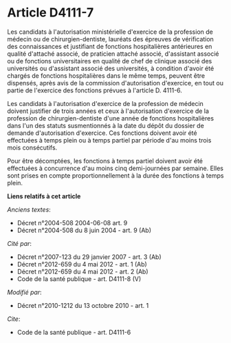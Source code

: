 # Article D4111-7

Les candidats à l'autorisation ministérielle d'exercice de la profession de médecin ou de chirurgien-dentiste, lauréats des
épreuves de vérification des connaissances et justifiant de fonctions hospitalières antérieures en qualité d'attaché associé,
de praticien attaché associé, d'assistant associé ou de fonctions universitaires en qualité de chef de clinique associé des
universités ou d'assistant associé des universités, à condition d'avoir été chargés de fonctions hospitalières dans le même
temps, peuvent être dispensés, après avis de la commission d'autorisation d'exercice, en tout ou partie de l'exercice des
fonctions prévues à l'article D. 4111-6. 

Les candidats à l'autorisation d'exercice de la profession de médecin doivent justifier de trois années et ceux à
l'autorisation d'exercice de la profession de chirurgien-dentiste d'une année de fonctions hospitalières dans l'un des
statuts susmentionnés à la date du dépôt du dossier de demande d'autorisation d'exercice. Ces fonctions doivent avoir été
effectuées à temps plein ou à temps partiel par période d'au moins trois mois consécutifs. 

Pour être décomptées, les fonctions à temps partiel doivent avoir été effectuées à concurrence d'au moins cinq demi-journées
par semaine. Elles sont prises en compte proportionnellement à la durée des fonctions à temps plein.

**Liens relatifs à cet article**

_Anciens textes_:

  - Décret n°2004-508 2004-06-08 art. 9
  - Décret n°2004-508 du 8 juin 2004 - art. 9 (Ab)

_Cité par_:

  - Décret n°2007-123 du 29 janvier 2007 - art. 3 (Ab)
  - Décret n°2012-659 du 4 mai 2012 - art. 1 (Ab)
  - Décret n°2012-659 du 4 mai 2012 - art. 2 (Ab)
  - Code de la santé publique - art. D4111-8 (V)

_Modifié par_:

  - Décret n°2010-1212 du 13 octobre 2010 - art. 1

_Cite_:

  - Code de la santé publique - art. D4111-6
